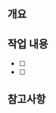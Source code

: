 ## 개요
> <!-- 작업 목적 및 개요 작성 -->

## 작업 내용
- [ ] <!-- 작업 내용 작성 -->
- [ ] <!-- 작업 내용 작성 -->

## 참고사항

<!-- 참고사항 작성 -->
